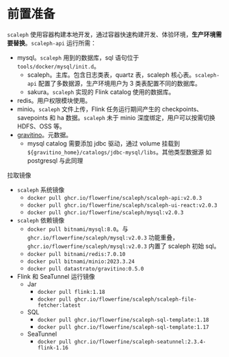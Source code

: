 # 前置准备

`scaleph` 使用容器构建本地开发，通过容器快速构建开发、体验环境，**生产环境需要替换**。`scaleph-api` 运行所需：

* mysql。`scaleph` 用到的数据库，sql 语句位于 `tools/docker/mysql/init.d`。
  * scaleph。主库。包含日志类表，quartz 表，scaleph 核心表。`scaleph-api` 配置了多数据源，生产环境用户为 3 类表配置不同的数据库。
  * sakura。`scaleph` 实现的 Flink catalog 使用的数据库。
* redis。用户权限模块使用。
* minio。`scaleph` 文件上传，Flink 任务运行期间产生的 checkpoints、savepoints 和 ha 数据。`scaleph` 未于 minio 深度绑定，用户可以按需切换 HDFS、OSS 等。
* [gravitino](https://github.com/datastrato/gravitino)。元数据。
  * mysql catalog 需要添加 jdbc 驱动，通过 volume 挂载到 `${gravitino_home}/catalogs/jdbc-mysql/libs`。其他类型数据源 如postgresql 与此同理


拉取镜像

* `scaleph` 系统镜像
  * `docker pull ghcr.io/flowerfine/scaleph/scaleph-api:v2.0.3`
  * `docker pull ghcr.io/flowerfine/scaleph/scaleph-ui-react:v2.0.3`
  * `docker pull ghcr.io/flowerfine/scaleph/mysql:v2.0.3`
* `scaleph` 依赖镜像
  * `docker pull bitnami/mysql:8.0`。与 `ghcr.io/flowerfine/scaleph/mysql:v2.0.3` 功能重叠，`ghcr.io/flowerfine/scaleph/mysql:v2.0.3` 内置了 scaleph 初始 sql。
  * `docker pull bitnami/redis:7.0.10`
  * `docker pull bitnami/minio:2023.3.24`
  * `docker pull datastrato/gravitino:0.5.0`
* Flink 和 SeaTunnel 运行镜像
  * Jar
    * `docker pull flink:1.18`
    * `docker pull ghcr.io/flowerfine/scaleph/scaleph-file-fetcher:latest`
  * SQL
    * `docker pull ghcr.io/flowerfine/scaleph-sql-template:1.18`
    * `docker pull ghcr.io/flowerfine/scaleph-sql-template:1.17`
  * SeaTunnel
    * `docker pull ghcr.io/flowerfine/scaleph-seatunnel:2.3.4-flink-1.16`
